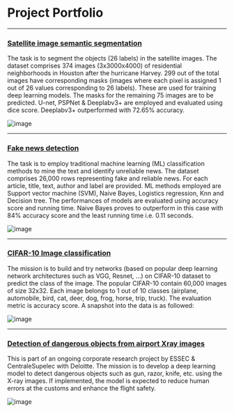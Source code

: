 # Project Portfolio

---
### **[Satellite image semantic segmentation](https://github.com/nguyen-nhat-mai/satellite-image-semantic-segmentation)**

The task is to segment the objects (26 labels) in the satellite images. The dataset comprises 374 images (3x3000x4000) of residential neighborhoods in Houston after the hurricane Harvey. 299 out of the total images have corresponding masks (images where each pixel is assigned 1 out of 26 values corresponding to 26 labels). These are used for training deep learning models. The masks for the remaining 75 images are to be predicted. U-net, PSPNet & Deeplabv3+ are employed and evaluated using dice score. Deeplabv3+ outperformed with 72.65% accuracy.

![image](https://user-images.githubusercontent.com/85484281/215187360-3b609176-daab-446c-9d89-7c7b87733686.png)

---

### **[Fake news detection](https://github.com/nguyen-nhat-mai/fake-news-detection)**

The task is to employ traditional machine learning (ML) classification methods to mine the text and identify unreliable news. The dataset comprises 26,000 rows representing fake and reliable news. For each article, title, text, author and label are provided. ML methods employed are Support vector machine (SVM), Naive Bayes, Logistics regression, Knn and Decision tree. The performances of models are evaluated using accuracy score and running time. Naive Bayes proves to outperform in this case with 84% accuracy score and the least running time i.e. 0.11 seconds.

![image](https://user-images.githubusercontent.com/85484281/214878082-377fcd85-a8c0-46dc-99ef-06890d66d681.png)

---
### **[CIFAR-10 Image classification](https://github.com/nguyen-nhat-mai/CIFAR-10-image_classification)**

The mission is to build and try networks (based on popular deep learning network architectures such as VGG, Resnet, ...) on CIFAR-10 dataset to predict the class of the image. The popular CIFAR-10 contain 60,000 images of size 32x32. Each image belongs to 1 out of 10 classes (airplane, automobile, bird, cat, deer, dog, frog, horse, trip, truck). The evaluation metric is accuracy score. A snapshot into the data is as followed:

![image](https://user-images.githubusercontent.com/85484281/215329326-83096d2e-2be3-41e3-bf20-12b27bbc17da.png)

---
### **[Detection of dangerous objects from airport Xray images]()**

This is part of an ongoing corporate research project by ESSEC & CentraleSupelec with Deloitte. The mission is to develop a deep learning model to detect dangerous objects such as gun, razor, knife, etc. using the X-ray images. If implemented, the model is expected to reduce human errors at the customs and enhance the flight safety.

![image](https://user-images.githubusercontent.com/85484281/215324696-54c4e149-7363-4ce1-915a-0a2875f2195f.png)

